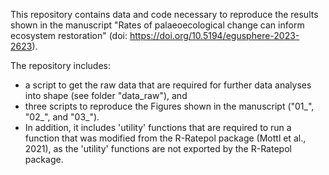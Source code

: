 This repository contains data and code necessary to reproduce the results shown 
in the manuscript "Rates of palaeoecological change can inform ecosystem 
restoration" (doi: https://doi.org/10.5194/egusphere-2023-2623).

The repository includes:
- a script to get the raw data that are required for further data analyses 
    into shape (see folder "data_raw"), and
- three scripts to reproduce the Figures shown in the manuscript ("01_", "02_",
    and "03_").
- In addition, it includes 'utility' functions that are required to run a 
  function that was modified from the R-Ratepol package (Mottl et al., 2021), 
  as the 'utility' functions are not exported by the R-Ratepol package. 
